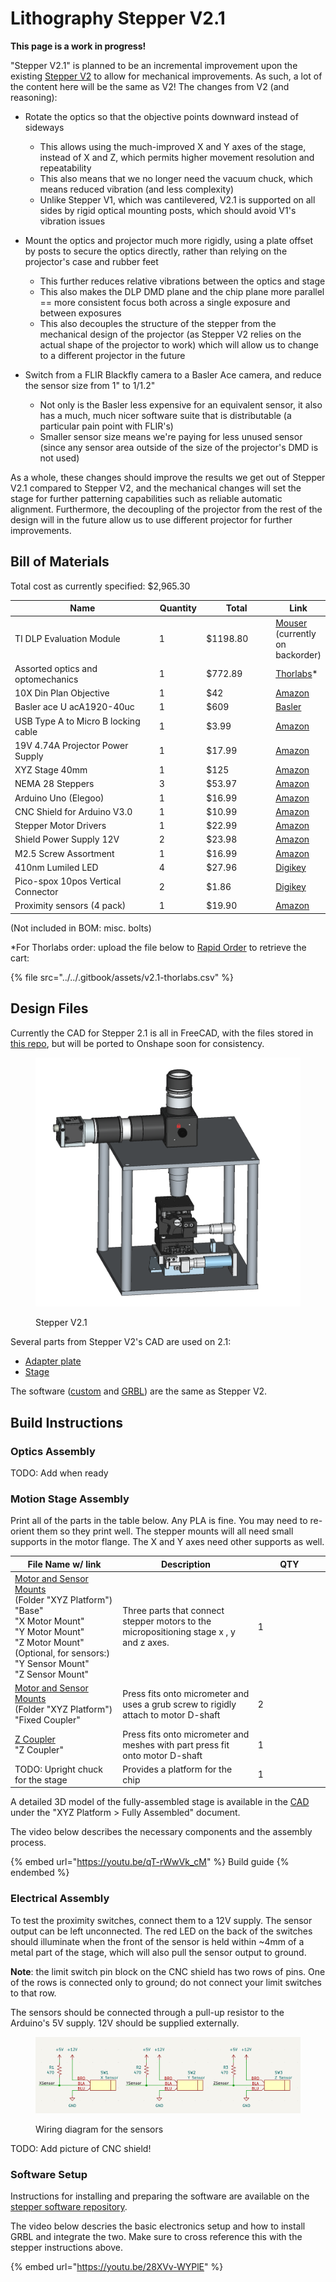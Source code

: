 # Lithography Stepper V2.1

**This page is a work in progress!**

"Stepper V2.1" is planned to be an incremental improvement upon the existing [Stepper V2](lithography-stepper-v2-build-work-in-progress.md) to allow for mechanical improvements. As such, a lot of the content here will be the same as V2! The changes from V2 (and reasoning):

* Rotate the optics so that the objective points downward instead of sideways
  * This allows using the much-improved X and Y axes of the stage, instead of X and Z, which permits higher movement resolution and repeatability
  * This also means that we no longer need the vacuum chuck, which means reduced vibration (and less complexity)
  * Unlike Stepper V1, which was cantilevered, V2.1 is supported on all sides by rigid optical mounting posts, which should avoid V1's vibration issues
* Mount the optics and projector much more rigidly, using a plate offset by posts to secure the optics directly, rather than relying on the projector's case and rubber feet
  * This further reduces relative vibrations between the optics and stage
  * This also makes the DLP DMD plane and the chip plane more parallel == more consistent focus both across a single exposure and between exposures
  * This also decouples the structure of the stepper from the mechanical design of the projector (as Stepper V2 relies on the actual shape of the projector to work) which will allow us to change to a different projector in the future
*   Switch from a FLIR Blackfly camera to a Basler Ace camera, and reduce the sensor size from 1" to 1/1.2"

    * Not only is the Basler less expensive for an equivalent sensor, it also has a much, much nicer software suite that is distributable (a particular pain point with FLIR's)
    * Smaller sensor size means we're paying for less unused sensor (since any sensor area outside of the size of the projector's DMD is not used)



As a whole, these changes should improve the results we get out of Stepper V2.1 compared to Stepper V2, and the mechanical changes will set the stage for further patterning capabilities such as reliable automatic alignment. Furthermore, the decoupling of the projector from the rest of the design will in the future allow us to use different projector for further improvements.

## Bill of Materials

Total cost as currently specified: $2,965.30

<table><thead><tr><th width="337">Name</th><th width="64">Quantity</th><th width="128">Total</th><th>Link</th></tr></thead><tbody><tr><td>TI DLP Evaluation Module</td><td>1</td><td>$1198.80</td><td><a href="https://www.mouser.com/ProductDetail/Texas-Instruments/DLPDLCR471TPEVM">Mouser</a> (currently on backorder)</td></tr><tr><td>Assorted optics and optomechanics</td><td>1</td><td>$772.89</td><td><a href="https://www.thorlabs.com/uploadcart/">Thorlabs</a>*</td></tr><tr><td>10X Din Plan Objective</td><td>1</td><td>$42</td><td><a href="https://www.amazon.com/dp/B007LBE9JO">Amazon</a></td></tr><tr><td>Basler ace U acA1920-40uc</td><td>1</td><td>$609</td><td><a href="https://www.baslerweb.com/en-us/shop/aca1920-40uc/">Basler</a></td></tr><tr><td>USB Type A to Micro B locking cable</td><td>1</td><td>$3.99</td><td><a href="https://www.amazon.com/dp/B0CWN9YLSB">Amazon</a></td></tr><tr><td>19V 4.74A Projector Power Supply</td><td>1</td><td>$17.99</td><td><a href="https://www.amazon.com/Nobsound-Adapter-Universal-Charger-100-240V/dp/B074J81XRB/ref=sr_1_9?keywords=19v+power+supply&#x26;qid=1685981984&#x26;sr=8-9">Amazon</a></td></tr><tr><td>XYZ Stage 40mm</td><td>1</td><td>$125</td><td><a href="https://www.amazon.com/Pricision-40x40mm-Trimming-Bearing-Platform/dp/B07D7N9GT6/ref=sr_1_4?crid=32WSW494CE1YE&#x26;keywords=30mm+xyz+stage&#x26;qid=1706559232&#x26;sprefix=30mm+xyz+stage%2Caps%2C80&#x26;sr=8-4&#x26;ufe=app_do%3Aamzn1.fos.f5122f16-c3e8-4386-bf32-63e904010ad0">Amazon</a></td></tr><tr><td>NEMA 28 Steppers</td><td>3</td><td>$53.97</td><td><a href="https://www.amazon.com/gp/product/B07PNV7RBW/ref=ox_sc_act_title_1?smid=A3HCJ70Z0RHBT6&#x26;th=1">Amazon</a></td></tr><tr><td>Arduino Uno (Elegoo)</td><td>1</td><td>$16.99</td><td><a href="https://www.amazon.com/ELEGOO-Board-ATmega328P-ATMEGA16U2-Compliant/dp/B01EWOE0UU/ref=sr_1_6?crid=25HW74RSV1WUQ&#x26;keywords=arduino&#x26;qid=1706561234&#x26;sprefix=arduino%2Caps%2C115&#x26;sr=8-6">Amazon</a></td></tr><tr><td>CNC Shield for Arduino V3.0</td><td>1</td><td>$10.99</td><td><a href="https://www.amazon.com/Organizer-Expansion-Stepper-Heatsink-Arduino/dp/B07TT3C3HB/ref=sr_1_1?crid=3U63T1GH2IYGH&#x26;keywords=arduino+stepper+shield&#x26;qid=1706561169&#x26;sprefix=arduino+stepper+shield%2Caps%2C104&#x26;sr=8-1">Amazon</a></td></tr><tr><td>Stepper Motor Drivers</td><td>1</td><td>$22.99</td><td><a href="https://www.amazon.com/BIGTREETECH-Direct-TMC2208-TMC2209-TMC5160/dp/B07ZPYKL46?th=1">Amazon</a></td></tr><tr><td>Shield Power Supply 12V</td><td>2</td><td>$23.98</td><td><a href="https://www.amazon.com/ALITOVE-Adapter-Converter-100-240V-5-5x2-1mm/dp/B01GEA8PQA/ref=sr_1_4?keywords=12v+power+supply&#x26;qid=1706561572&#x26;sr=8-4">Amazon</a></td></tr><tr><td>M2.5 Screw Assortment</td><td>1</td><td>$16.99</td><td><a href="https://www.amazon.com/VIGRUE-Button-Washers-Assortment-Storage/dp/B08VHVB4H5/ref=sr_1_3?crid=24MVS2UJSXWC&#x26;keywords=m2.5&#x26;qid=1695828225&#x26;sprefix=m2.5%2Caps%2C112&#x26;sr=8-3">Amazon</a></td></tr><tr><td>410nm Lumiled LED</td><td>4</td><td>$27.96</td><td><a href="https://www.digikey.com/en/products/detail/lumileds/L1F3-U400200012000/7389568">Digikey</a></td></tr><tr><td>Pico-spox 10pos Vertical Connector</td><td>2</td><td>$1.86</td><td><a href="https://www.digikey.com/en/products/detail/molex/0874371043/717647">Digikey</a></td></tr><tr><td>Proximity sensors (4 pack)</td><td>1</td><td>$19.90</td><td><a href="https://www.amazon.com/Inductive-Proximity-Sensors-Anti-Interference-Unshielded/dp/B0DCMWDJ85/ref=asc_df_B0DCMWDJ85?mcid=4ec07ef204db32868c54b1f1f4eca62c&#x26;tag=hyprod-20&#x26;linkCode=df0&#x26;hvadid=693071814664&#x26;hvpos=&#x26;hvnetw=g&#x26;hvrand=5581199184906295329&#x26;hvpone=&#x26;hvptwo=&#x26;hvqmt=&#x26;hvdev=c&#x26;hvdvcmdl=&#x26;hvlocint=&#x26;hvlocphy=9005925&#x26;hvtargid=pla-2365125809402&#x26;th=1">Amazon</a></td></tr></tbody></table>

(Not included in BOM: misc. bolts)

\*For Thorlabs order: upload the file below to [Rapid Order](https://www.thorlabs.com/uploadcart/) to retrieve the cart:

{% file src="../../.gitbook/assets/v2.1-thorlabs.csv" %}

## Design Files

Currently the CAD for Stepper 2.1 is all in FreeCAD, with the files stored in [this repo](https://github.com/hacker-fab/stepper_cad), but will be ported to Onshape soon for consistency.

<figure><img src="../../.gitbook/assets/image (157).png" alt=""><figcaption><p>Stepper V2.1</p></figcaption></figure>

Several parts from Stepper V2's CAD are used on 2.1:

* [Adapter plate](https://cad.onshape.com/documents/64016e74334e9df7f3829a37/v/b7cf6897006e1bbfe46b354b/e/0e8c1f104c4c4708545e72bb)
* [Stage](https://cad.onshape.com/documents/0649d732771a63bcb8e6be1d/w/408d85c155072764ebeaefad/e/301b112b8d29652692865df3)

The software ([custom](https://github.com/hacker-fab/stepper) and [GRBL](https://github.com/grbl/grbl)) are the same as Stepper V2.

## Build Instructions

### Optics Assembly

TODO: Add when ready

### Motion Stage Assembly

Print all of the parts in the table below. Any PLA is fine. You may need to re-orient them so they print well. The stepper mounts will all need small supports in the motor flange. The X and Y axes need other supports as well.

<table><thead><tr><th width="315">File Name w/ link</th><th width="362">Description</th><th width="224">QTY</th></tr></thead><tbody><tr><td><a href="https://cad.onshape.com/documents/0649d732771a63bcb8e6be1d/w/408d85c155072764ebeaefad/e/4f403f0e1f7a684bfcd56e85?renderMode=0&#x26;uiState=67a53479587ffd763470073c">Motor and Sensor Mounts</a><br>(Folder "XYZ Platform")<br>"Base"<br>"X Motor Mount"<br>"Y Motor Mount"<br>"Z Motor Mount"<br>(Optional, for sensors:)<br>"Y Sensor Mount"<br>"Z Sensor Mount"</td><td>Three parts that connect stepper motors to the micropositioning stage x , y and z axes.</td><td>1</td></tr><tr><td><a href="https://cad.onshape.com/documents/0649d732771a63bcb8e6be1d/w/408d85c155072764ebeaefad/e/4f403f0e1f7a684bfcd56e85?renderMode=0&#x26;uiState=67a53479587ffd763470073c">Motor and Sensor Mounts</a><br>(Folder "XYZ Platform")<br>"Fixed Coupler"</td><td>Press fits onto micrometer and uses a grub screw to rigidly attach to motor D-shaft</td><td>2</td></tr><tr><td><a href="https://cad.onshape.com/documents/063eef6ab069a37e76b64c19/w/360bb32d9a47955784cca530/e/4050acd5b58cb3066cb89ced?renderMode=0&#x26;uiState=679ffdb2182b770fef09b329">Z Coupler</a><br>"Z Coupler"</td><td>Press fits onto micrometer and meshes with part press fit onto motor D-shaft</td><td>1</td></tr><tr><td>TODO: Upright chuck for the stage</td><td>Provides a platform for the chip</td><td>1</td></tr></tbody></table>

A detailed 3D model of the fully-assembled stage is available in the [CAD](https://cad.onshape.com/documents/0649d732771a63bcb8e6be1d/w/408d85c155072764ebeaefad/e/301b112b8d29652692865df3) under the "XYZ Platform > Fully Assembled" document.

The video below describes the necessary components and the assembly process.

{% embed url="https://youtu.be/qT-rWwVk_cM" %}
Build guide
{% endembed %}

### Electrical Assembly

To test the proximity switches, connect them to a 12V supply. The sensor output can be left unconnected. The red LED on the back of the switches should illuminate when the front of the sensor is held within \~4mm of a metal part of the stage, which will also pull the sensor output to ground.

**Note**: the limit switch pin block on the CNC shield has two rows of pins. One of the rows is connected only to ground; do not connect your limit switches to that row.

The sensors should be connected through a pull-up resistor to the Arduino's 5V supply. 12V should be supplied externally.

<figure><img src="../../.gitbook/assets/image (12).png" alt=""><figcaption><p>Wiring diagram for the sensors</p></figcaption></figure>

TODO: Add picture of CNC shield!

### Software Setup

Instructions for installing and preparing the software are available on the [stepper software repository](https://github.com/hacker-fab/stepper).

The video below descries the basic electronics setup and how to install GRBL and integrate the two. Make sure to cross reference this with the stepper instructions above.

{% embed url="https://youtu.be/28XVv-WYPlE" %}






